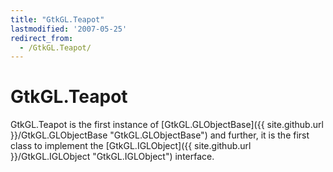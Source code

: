 ```yaml
---
title: "GtkGL.Teapot"
lastmodified: '2007-05-25'
redirect_from:
  - /GtkGL.Teapot/
---
```


GtkGL.Teapot
============

GtkGL.Teapot is the first instance of [GtkGL.GLObjectBase]({{ site.github.url }}/GtkGL.GLObjectBase "GtkGL.GLObjectBase") and further, it is the first class to implement the [GtkGL.IGLObject]({{ site.github.url }}/GtkGL.IGLObject "GtkGL.IGLObject") interface.

